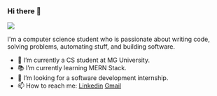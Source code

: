 ### Hi there 👋

![](https://i.gifer.com/fzPJ.gif)

I'm a computer science student who is passionate about writing code, solving problems, automating stuff, and building software.

- 🔭 I’m currently a CS student at MG University.
- 📚 I’m currently learning MERN Stack.
- 👯 I’m looking for a software development internship. 
- 📫 How to reach me: [Linkedin](https://www.linkedin.com/in/anand-ca-a58471191/) [Gmail](mailto:anandca.an7@gmail.com)

